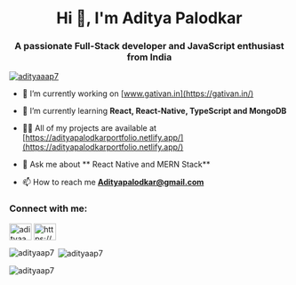 <h1 align="center">Hi 👋, I'm Aditya Palodkar</h1>
<h3 align="center">A passionate Full-Stack developer and JavaScript enthusiast from India</h3>

<p align="left"> <a href="https://twitter.com/adityaaap7" target="blank"><img src="https://img.shields.io/twitter/follow/adityaaap7?logo=twitter&style=for-the-badge" alt="adityaaap7" /></a> </p>

- 🔭 I’m currently working on [www.gativan.in](https://gativan.in/) 

- 🌱 I’m currently learning **React, React-Native, TypeScript and MongoDB**

- 👨‍💻 All of my projects are available at [https://adityapalodkarportfolio.netlify.app/](https://adityapalodkarportfolio.netlify.app/)

- 💬 Ask me about ** React Native and MERN Stack**

- 📫 How to reach me **Adityapalodkar@gmail.com**



<h3 align="left">Connect with me:</h3>
<p align="left">
<a href="https://twitter.com/adityaaap7" target="blank"><img align="center" src="https://raw.githubusercontent.com/rahuldkjain/github-profile-readme-generator/master/src/images/icons/Social/twitter.svg" alt="adityaaap7" height="30" width="40" /></a>
<a href="https://linkedin.com/in/https://www.linkedin.com/in/aditya-p-364132258/" target="blank"><img align="center" src="https://raw.githubusercontent.com/rahuldkjain/github-profile-readme-generator/master/src/images/icons/Social/linked-in-alt.svg" alt="https://www.linkedin.com/in/aditya-p-364132258/" height="30" width="40" /></a>
</p>

<p><img align="left" src="https://github-readme-stats.vercel.app/api/top-langs?username=adityaap7&show_icons=true&locale=en&layout=compact" alt="adityaap7" /></p>

<p>&nbsp;<img align="center" src="https://github-readme-stats.vercel.app/api?username=adityaap7&show_icons=true&locale=en" alt="adityaap7" /></p>

<p><img align="center" src="https://github-readme-streak-stats.herokuapp.com/?user=adityaap7&" alt="adityaap7" /></p>

